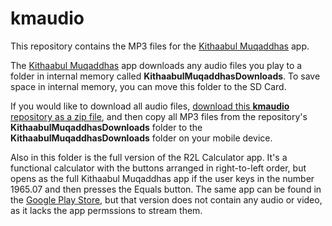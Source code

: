 # kmaudio
 This repository contains the MP3 files for the [Kithaabul Muqaddhas](https://dhivehimediagroup.com/) app.

The [Kithaabul Muqaddhas](https://dhivehimediagroup.com/) app downloads any audio files you play to a folder in internal memory called **KithaabulMuqaddhasDownloads**. To save space in internal memory, you can move this folder to the SD Card. 

If you would like to download all audio files, [download this **kmaudio** repository as a zip file](https://github.com/dhivehimedia/kmaudio/archive/master.zip), and then copy all MP3 files from the repository's **KithaabulMuqaddhasDownloads** folder to the **KithaabulMuqaddhasDownloads** folder on your mobile device.

Also in this folder is the full version of the R2L Calculator app. It's a functional calculator with the buttons arranged in right-to-left order, but opens as the full Kithaabul Muqaddhas app if the user keys in the number 1965.07 and then presses the Equals button. The same app can be found in the [Google Play Store](https://play.google.com/store/apps/details?id=com.inkeysoftware.calc.div), but that version does not contain any audio or video, as it lacks the app permssions to stream them. 
